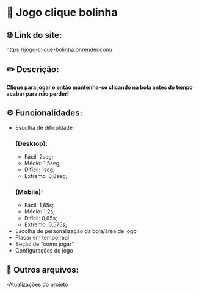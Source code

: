 # 🔴 Jogo clique bolinha

## 🌐 Link do site:
https://jogo-clique-bolinha.onrender.com/
<!-- https://felipe-gabriel-souza-goncalves.github.io/Jogo-clique-bolinha/ -->

## ✏️ Descrição:
**Clique para jogar e então mantenha-se clicando na bola antes do tempo acabar para não perder!**

## ⚙️ Funcionalidades:
- Escolha de dificuldade 
    ### (Desktop):
    - Fácil: 2seg;
    - Médio: 1,5seg;
    - Difícil: 1seg;
    - Extremo: 0,8seg;     
    ### (Mobile):
    - Fácil: 1,65s;
    - Médio: 1,2s;
    - Difícil: 0,85s;
    - Extremo: 0,575s;
- Escolha de personalização da bola/área de jogo
- Placar em tempo real
- Seção de "como jogar"
- Configurações de jogo

## 📁 Outros arquivos:
-[Atualizações do projeto](CHANGELOG.md)
